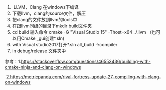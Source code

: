 1. ​					LLVM，Clang 在windows下编译
2. 下载llvm，clang的source文件，解压
3. 把clang的文件放到llvm的tools中
4. 在跟llvm同级的目录下mkdir build文件夹
5. cd build    输入命令  cmake -G "Visual Studio 15" -Thost=x64  ..\llvm   （也可以用Cmake _gui创建*.sln)
6. with Visual studio2017打开*.sln                     all_build    ->compiler
7. in debug/release 文件夹中





参考：1.https://stackoverflow.com/questions/46553436/building-with-cmake-ninja-and-clang-on-windows

​	2.https://metricpanda.com/rival-fortress-update-27-compiling-with-clang-on-windows